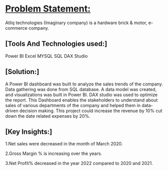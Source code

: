 # [Problem Statement:](https://sivasai0404.github.io/Ssk_Portfolio/)
Atliq technologies (Imaginary company) is a hardware brick & motor, e-commerce company. 



## [Tools And Technologies used:]
Power BI
Excel
MYSQL
SQL
DAX Studio

## [Solution:]
A Power BI dashboard was built to analyze the sales trends of the company. Data gathering was done from SQL database. A data model was created, and visualizations was built in Power BI. DAX studio was used to optimize the report.
This Dashboard enables the stakeholders to understand about sales of various departments of the company and helped them in data-driven decision making. This project could increase the revenue by 10% cut down the date related expenses by 20%.


## [Key Insights:]
1.Net sales were decreased in the month of March 2020.

2.Gross Margin % is increasing over the years.

3.Net Profit% decreased in the year 2022 compared to 2020 and 2021.
